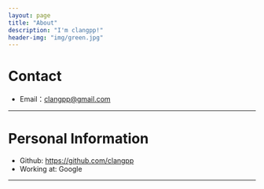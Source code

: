 ```yaml
---
layout: page
title: "About"
description: "I'm clangpp!"
header-img: "img/green.jpg"
---
```





# Contact
+ Email：clangpp@gmail.com

* * *

# Personal Information
+ Github: <https://github.com/clangpp>
+ Working at: Google

* * *
